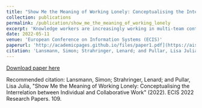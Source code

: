 ```yaml
---
title: "Show Me the Meaning of Working Lonely: Conceptualising the Interrelation between Individual and Collaborative Work"
collection: publications
permalink: /publication/show_me_the_meaning_of_working_lonely
excerpt: 'Knowledge workers are increasingly working in multi-team contexts to solve complex business problems. While collaborative work is an indispensable mode of work in multi-team knowledge work, the complementary mode of individual work, i.e. working uninterrupted in solitude, is often overlooked. We aim to better understand individual work and its role within multi-team contexts. Based on a literature review of the office design and telework debates, we provide a detailed account of individual work. Taking this vantage point and putting the task structure centre stage, we conceptualise the interrelation between individual and collaborative work. Specifically, we develop the work types maturation, execution, and meta work to exemplify the bipartite interrelation by depicting their task-bound interplay and time-bound tension. Thereby, we offer a different perspective on ‘cooperative work’ and equip practitioners with a vocabulary to discern the role of and articulate the needed amount for individual work.'
date: 2022-05-11
venue: 'European Conference on Information Systems (ECIS)'
paperurl: 'http://academicpages.github.io/files/paper1.pdf](https://aisel.aisnet.org/ecis2022_rp/109/'
citation: 'Lansmann, Simon; Strahringer, Lenard; and Pullar, Lisa Julia, "Show Me the Meaning of Working Lonely: Conceptualising the Interrelation between Individual and Collaborative Work" (2022). ECIS 2022 Research Papers. 109.'
---
```

[Download paper here]([http://academicpages.github.io/files/paper1.pdf](https://aisel.aisnet.org/cgi/viewcontent.cgi?article=1108&context=ecis2022_rp))

Recommended citation: Lansmann, Simon; Strahringer, Lenard; and Pullar, Lisa Julia, "Show Me the Meaning of Working Lonely: Conceptualising the Interrelation between Individual and Collaborative Work" (2022). ECIS 2022 Research Papers. 109.

